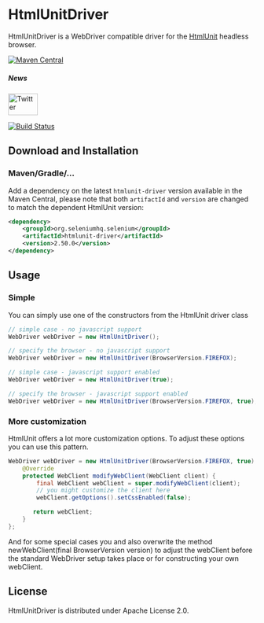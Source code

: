 # HtmlUnitDriver

HtmlUnitDriver is a WebDriver compatible driver for the [HtmlUnit](http://htmlunit.sourceforge.net/) headless browser.

[![Maven Central](https://maven-badges.herokuapp.com/maven-central/org.seleniumhq.selenium/htmlunit-driver/badge.svg)](https://maven-badges.herokuapp.com/maven-central/org.seleniumhq.selenium/htmlunit-driver)

##### News
[<img src="http://htmlunit.sourceforge.net/images/logos/twitter.png" alt="Twitter" height="44" width="60">](https://twitter.com/HtmlUnit)

[![Build Status](https://jenkins.wetator.org/buildStatus/icon?job=HtmlUnitDriver)](https://jenkins.wetator.org/job/HtmlUnitDriver/)

## Download and Installation

### Maven/Gradle/...

Add a dependency on the latest `htmlunit-driver` version available in the Maven Central, please note that both `artifactId` and `version` are changed to match the dependent HtmlUnit version:

```xml
<dependency>
    <groupId>org.seleniumhq.selenium</groupId>
    <artifactId>htmlunit-driver</artifactId>
    <version>2.50.0</version>
</dependency>
```

## Usage

### Simple

You can simply use one of the constructors from the HtmlUnit driver class

```java
// simple case - no javascript support
WebDriver webDriver = new HtmlUnitDriver();
```

```java
// specify the browser - no javascript support
WebDriver webDriver = new HtmlUnitDriver(BrowserVersion.FIREFOX);
```

```java
// simple case - javascript support enabled
WebDriver webDriver = new HtmlUnitDriver(true);
```

```java
// specify the browser - javascript support enabled
WebDriver webDriver = new HtmlUnitDriver(BrowserVersion.FIREFOX, true);
```


### More customization

HtmlUnit offers a lot more customization options. To adjust these options you can use this pattern.

```java
WebDriver webDriver = new HtmlUnitDriver(BrowserVersion.FIREFOX, true) {
    @Override
    protected WebClient modifyWebClient(WebClient client) {
        final WebClient webClient = super.modifyWebClient(client);
        // you might customize the client here
        webClient.getOptions().setCssEnabled(false);

       return webClient;
    }
};
```

And for some special cases you and also overwrite the method newWebClient(final BrowserVersion version) to
adjust the webClient before the standard WebDriver setup takes place or for constructing your
own webClient.


## License

HtmlUnitDriver is distributed under Apache License 2.0.
